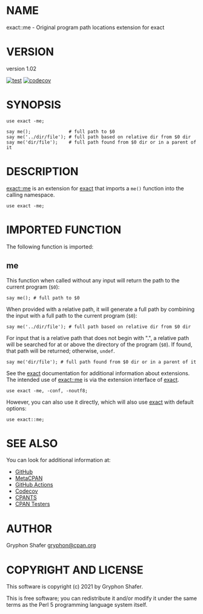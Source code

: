 # NAME

exact::me - Original program path locations extension for exact

# VERSION

version 1.02

[![test](https://github.com/gryphonshafer/exact-me/workflows/test/badge.svg)](https://github.com/gryphonshafer/exact-me/actions?query=workflow%3Atest)
[![codecov](https://codecov.io/gh/gryphonshafer/exact-me/graph/badge.svg)](https://codecov.io/gh/gryphonshafer/exact-me)

# SYNOPSIS

    use exact -me;

    say me();              # full path to $0
    say me('../dir/file'); # full path based on relative dir from $0 dir
    say me('dir/file');    # full path found from $0 dir or in a parent of it

# DESCRIPTION

[exact::me](https://metacpan.org/pod/exact%3A%3Ame) is an extension for [exact](https://metacpan.org/pod/exact) that imports a `me()` function into
the calling namespace.

    use exact -me;

# IMPORTED FUNCTION

The following function is imported:

## me

This function when called without any input will return the path to the current
program (`$0`):

    say me(); # full path to $0

When provided with a relative path, it will generate a full path by combining
the input with a full path to the current program (`$0`):

    say me('../dir/file'); # full path based on relative dir from $0 dir

For input that is a relative path that does not begin with ".", a relative
path will be searched for at or above the directory of the program (`$0`). If
found, that path will be returned; otherwise, `undef`.

    say me('dir/file'); # full path found from $0 dir or in a parent of it

See the [exact](https://metacpan.org/pod/exact) documentation for additional information about
extensions. The intended use of [exact::me](https://metacpan.org/pod/exact%3A%3Ame) is via the extension interface
of [exact](https://metacpan.org/pod/exact).

    use exact -me, -conf, -noutf8;

However, you can also use it directly, which will also use [exact](https://metacpan.org/pod/exact) with
default options:

    use exact::me;

# SEE ALSO

You can look for additional information at:

- [GitHub](https://github.com/gryphonshafer/exact-me)
- [MetaCPAN](https://metacpan.org/pod/exact::me)
- [GitHub Actions](https://github.com/gryphonshafer/exact-me/actions)
- [Codecov](https://codecov.io/gh/gryphonshafer/exact-me)
- [CPANTS](http://cpants.cpanauthors.org/dist/exact-me)
- [CPAN Testers](http://www.cpantesters.org/distro/D/exact-me.html)

# AUTHOR

Gryphon Shafer <gryphon@cpan.org>

# COPYRIGHT AND LICENSE

This software is copyright (c) 2021 by Gryphon Shafer.

This is free software; you can redistribute it and/or modify it under
the same terms as the Perl 5 programming language system itself.
